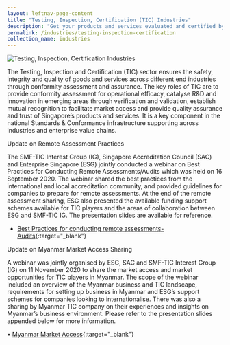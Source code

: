 ```yaml
---
layout: leftnav-page-content
title: "Testing, Inspection, Certification (TIC) Industries"
description: "Get your products and services evaluated and certified by a Singapore Accreditation Council (SAC)-accredited Conformity Assessment Body (CAB)."
permalink: /industries/testing-inspection-certification
collection_name: industries
---
```


![Testing, Inspection, Certification Industries](/images/industries/tic.jpg)

The Testing, Inspection and Certification (TIC) sector ensures the safety, integrity and quality of goods and services across different end industries through conformity assessment and assurance. The key roles of TIC are to provide conformity assessment for operational efficacy, catalyse R&D and innovation in emerging areas through verification and validation, establish mutual recognition to facilitate market access and provide quality assurance and trust of Singapore’s products and services. It is a key component in the national Standards & Conformance infrastructure supporting across industries and enterprise value chains.
 
 
Update on Remote Assessment Practices


The SMF-TIC Interest Group (IG), Singapore Accreditation Council (SAC) and Enterprise Singapore (ESG) jointly conducted a webinar on Best Practices for Conducting Remote Assessments/Audits which was held on 16 September 2020. The webinar shared the best practices from the international and local accreditation community, and provided guidelines for companies to prepare for remote assessments. At the end of the remote assessment sharing, ESG also presented the available funding support schemes available for TIC players and the areas of collaboration between ESG and SMF-TIC IG. The presentation slides are available for reference.

* [Best Practices for conducting remote assessments-Audits](files/documents/Best-Practices.pdf){:target="_blank"}

Update on Myanmar Market Access Sharing 

A webinar was jointly organised by ESG, SAC and SMF-TIC Interest Group (IG) on 11 November 2020 to share the market access and market opportunities for TIC players in Myanmar. The scope of the webinar included an overview of the Myanmar business and TIC landscape, requirements for setting up business in Myanmar and ESG’s support schemes for companies looking to internationalise. There was also a sharing by Myanmar TIC company on their experiences and insights on Myanmar’s business environment. Please refer to the presentation slides appended below for more information.

•	[Myanmar Market Access](/files/documents/Myanmar-Market-Access.pdf){:target="_blank"}




